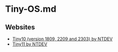 # Tiny-OS.md

## Websites

* [Tiny10 (version 1809, 2209 and 2303) by NTDEV](https://archive.org/details/tiny-10-NTDEV)
* [Tiny11 by NTDEV](https://archive.org/details/tiny-11-NTDEV)
